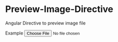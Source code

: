 Preview-Image-Directive
=======================

Angular Directive to preview image file 

Example
<input type="file" preview-image="fielModel" >
